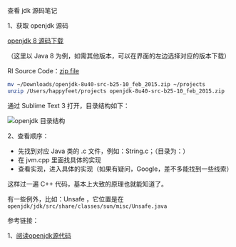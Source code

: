查看 jdk 源码笔记



1、获取 openjdk 源码

[openjdk 8 源码下载](http://jdk.java.net/java-se-ri/8)

（这里以 Java 8 为例，如需其他版本，可以在界面的左边选择对应的版本下载）

RI Source Code：[zip file](https://download.java.net/openjdk/jdk8u40/ri/openjdk-8u40-src-b25-10_feb_2015.zip)

```bash
mv ~/Downloads/openjdk-8u40-src-b25-10_feb_2015.zip ~/projects
unzip /Users/happyfeet/projects openjdk-8u40-src-b25-10_feb_2015.zip
```

通过 Sublime Text 3 打开，目录结构如下：

![openjdk 目录结构](https://tva1.sinaimg.cn/large/006tNbRwgy1gb0n2in878j30hm0tedgu.jpg)



2、查看顺序：

- 先找到对应 Java 类的 .c 文件，例如：String.c；（目录为：）
- 在 jvm.cpp 里面找具体的实现
- 查看实现，进入具体的实现（如果有疑问，Google，差不多能找到一些线索）

这样过一遍 C++ 代码，基本上大致的原理也就能知道了。



有一些例外，比如：Unsafe ，它位置是在 `openjdk/jdk/src/share/classes/sun/misc/Unsafe.java` 







参考链接：

1、[阅读openjdk源代码](https://hllvm-group.iteye.com/group/topic/35385)